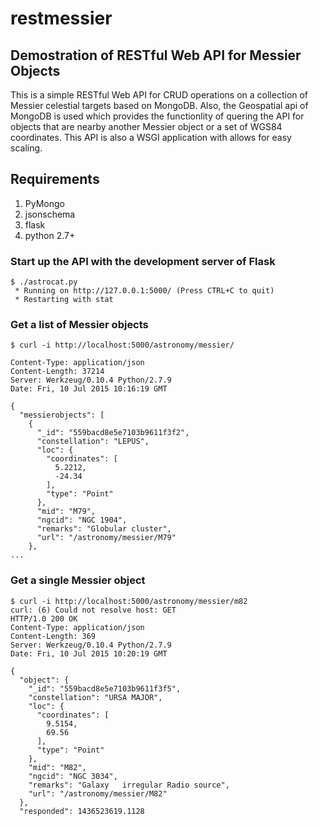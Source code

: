 # restmessier

## Demostration of RESTful Web API for Messier Objects

This is a simple RESTful Web API for CRUD operations on a collection of Messier celestial targets based on MongoDB. Also, the Geospatial api of MongoDB is used which provides the functionlity of quering the API for objects that are nearby another Messier object or a set of WGS84 coordinates. This API is also a WSGI application with allows for easy scaling.

## Requirements

1. PyMongo
2. jsonschema
3. flask
4. python 2.7+

### Start up the API with the development server of Flask

```
$ ./astrocat.py
 * Running on http://127.0.0.1:5000/ (Press CTRL+C to quit)
 * Restarting with stat
```

### Get a list of Messier objects

```
$ curl -i http://localhost:5000/astronomy/messier/

Content-Type: application/json
Content-Length: 37214
Server: Werkzeug/0.10.4 Python/2.7.9
Date: Fri, 10 Jul 2015 10:16:19 GMT

{
  "messierobjects": [
    {
      "_id": "559bacd8e5e7103b9611f3f2", 
      "constellation": "LEPUS", 
      "loc": {
        "coordinates": [
          5.2212, 
          -24.34
        ], 
        "type": "Point"
      }, 
      "mid": "M79", 
      "ngcid": "NGC 1904", 
      "remarks": "Globular cluster", 
      "url": "/astronomy/messier/M79"
    }, 
...
```

### Get a single Messier object

```
$ curl -i http://localhost:5000/astronomy/messier/m82
curl: (6) Could not resolve host: GET
HTTP/1.0 200 OK
Content-Type: application/json
Content-Length: 369
Server: Werkzeug/0.10.4 Python/2.7.9
Date: Fri, 10 Jul 2015 10:20:19 GMT

{
  "object": {
    "_id": "559bacd8e5e7103b9611f3f5", 
    "constellation": "URSA MAJOR", 
    "loc": {
      "coordinates": [
        9.5154, 
        69.56
      ], 
      "type": "Point"
    }, 
    "mid": "M82", 
    "ngcid": "NGC 3034", 
    "remarks": "Galaxy   irregular Radio source", 
    "url": "/astronomy/messier/M82"
  }, 
  "responded": 1436523619.1128
```
